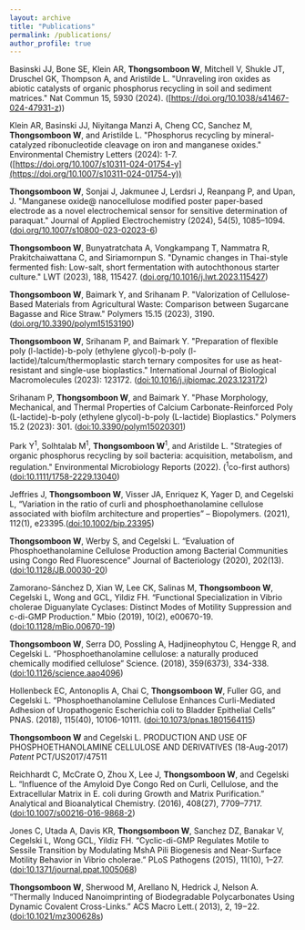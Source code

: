 ```yaml
---
layout: archive
title: "Publications"
permalink: /publications/
author_profile: true
---
```

Basinski JJ, Bone SE, Klein AR, **Thongsomboon W**, Mitchell V, Shukle JT, Druschel GK, Thompson A, and Aristilde L. "Unraveling iron oxides as abiotic catalysts of organic phosphorus recycling in soil and sediment matrices." Nat Commun 15, 5930 (2024). ([https://doi.org/10.1038/s41467-024-47931-z))

Klein AR, Basinski JJ, Niyitanga Manzi A, Cheng CC, Sanchez M, **Thongsomboon W**, and Aristilde L. "Phosphorus recycling by mineral-catalyzed ribonucleotide cleavage on iron and manganese oxides." Environmental Chemistry Letters (2024): 1-7. ([https://doi.org/10.1007/s10311-024-01754-y](https://doi.org/10.1007/s10311-024-01754-y))

**Thongsomboon W**, Sonjai J, Jakmunee J, Lerdsri J, Reanpang P, and Upan, J. "Manganese oxide@ nanocellulose modified poster paper-based electrode as a novel electrochemical sensor for sensitive determination of paraquat." Journal of Applied Electrochemistry (2024), 54(5), 1085–1094. ([doi.org/10.1007/s10800-023-02023-6](https://link.springer.com/article/10.1007/s10800-023-02023-6))

**Thongsomboon W**, Bunyatratchata A, Vongkampang T, Nammatra R, Prakitchaiwattana C, and Siriamornpun S. "Dynamic changes in Thai-style fermented fish: Low-salt, short fermentation with autochthonous starter culture." LWT (2023), 188, 115427. ([doi.org/10.1016/j.lwt.2023.115427](https://www.sciencedirect.com/science/article/pii/S002364382301006X?via%3Dihub))

**Thongsomboon W**, Baimark Y, and Srihanam P. "Valorization of Cellulose-Based Materials from Agricultural Waste: Comparison between Sugarcane Bagasse and Rice Straw." Polymers 15.15 (2023), 3190. ([doi.org/10.3390/polym15153190](https://www.mdpi.com/2073-4360/15/15/3190))

**Thongsomboon W**, Srihanam P, and Baimark Y. "Preparation of flexible poly (l-lactide)-b-poly (ethylene glycol)-b-poly (l-lactide)/talcum/thermoplastic starch ternary composites for use as heat-resistant and single-use bioplastics." International Journal of Biological Macromolecules (2023): 123172. ([doi:10.1016/j.ijbiomac.2023.123172](https://www.sciencedirect.com/science/article/abs/pii/S0141813023000405))

Srihanam P, **Thongsomboon W**, and Baimark Y. "Phase Morphology, Mechanical, and Thermal Properties of Calcium Carbonate-Reinforced Poly (L-lactide)-b-poly (ethylene glycol)-b-poly (L-lactide) Bioplastics." Polymers 15.2 (2023): 301. ([doi:10.3390/polym15020301](https://www.mdpi.com/2073-4360/15/2/301))

Park Y<sup>1</sup>, Solhtalab M<sup>1</sup>, **Thongsomboon W**<sup>1</sup>, and Aristilde L. "Strategies of organic phosphorus recycling by soil bacteria: acquisition, metabolism, and regulation." Environmental Microbiology Reports (2022). (<sup>1</sup>co-first authors)([doi:10.1111/1758-2229.13040](https://onlinelibrary.wiley.com/doi/abs/10.1002/bip.23395)) 

Jeffries J, **Thongsomboon W**, Visser JA, Enriquez K, Yager D, and Cegelski L, “Variation in the ratio of curli and phosphoethanolamine cellulose associated with biofilm architecture and properties” – Biopolymers. (2021), 112(1), e23395.([doi:10.1002/bip.23395](https://doi.org/10.1002/bip.23395))

**Thongsomboon W**, Werby S, and Cegelski L. “Evaluation of Phosphoethanolamine Cellulose Production among Bacterial Communities using Congo Red Fluorescence” Journal of Bacteriology (2020), 202(13). ([doi:10.1128/JB.00030-20](https://journals.asm.org/doi/10.1128/jb.00030-20))

Zamorano-Sánchez D, Xian W, Lee CK, Salinas M, **Thongsomboon W**, Cegelski L, Wong and GCL, Yildiz FH. “Functional Specialization in Vibrio cholerae Diguanylate Cyclases: Distinct Modes of Motility Suppression and c-di-GMP Production.” Mbio (2019), 10(2), e00670-19. ([doi:10.1128/mBio.00670-19](https://journals.asm.org/doi/full/10.1128/mbio.00670-19))

**Thongsomboon W**, Serra DO, Possling A, Hadjineophytou C, Hengge R, and Cegelski L. “Phosphoethanolamine cellulose: a naturally produced chemically modified cellulose” Science. (2018), 359(6373), 334-338. ([doi:10.1126/science.aao4096](https://www.science.org/doi/10.1126/science.aao4096))

Hollenbeck EC, Antonoplis A, Chai C, **Thongsomboon W**, Fuller GG, and Cegelski L. “Phosphoethanolamine Cellulose Enhances Curli-Mediated Adhesion of Uropathogenic Escherichia coli to Bladder Epithelial Cells” PNAS. (2018), 115(40), 10106-10111. ([doi:10.1073/pnas.1801564115](https://www.pnas.org/doi/full/10.1073/pnas.1801564115))

**Thongsomboon W** and Cegelski L. PRODUCTION AND USE OF PHOSPHOETHANOLAMINE CELLULOSE AND DERIVATIVES (18-Aug-2017) _Patent_ PCT/US2017/47511 

Reichhardt C, McCrate O, Zhou X, Lee J, **Thongsomboon W**, and Cegelski L. “Influence of the Amyloid Dye Congo Red on Curli, Cellulose, and the Extracellular Matrix in E. coli during Growth and Matrix Purification.” Analytical and Bioanalytical Chemistry. (2016), 408(27), 7709–7717. ([doi:10.1007/s00216-016-9868-2](https://link.springer.com/article/10.1007/s00216-016-9868-2))

Jones C, Utada A, Davis KR, **Thongsomboon W**, Sanchez DZ, Banakar V, Cegelski L, Wong GCL, Yildiz FH. “Cyclic-di-GMP Regulates Motile to Sessile Transition by Modulating MshA Pili Biogenesis and Near-Surface Motility Behavior in Vibrio cholerae.” PLoS Pathogens (2015), 11(10), 1–27. ([doi:10.1371/journal.ppat.1005068](https://journals.plos.org/plospathogens/article?id=10.1371/journal.ppat.1005068))

**Thongsomboon W**,  Sherwood M, Arellano N, Hedrick J, Nelson A. “Thermally Induced Nanoimprinting of Biodegradable Polycarbonates Using Dynamic Covalent Cross-Links.” ACS Macro Lett.( 2013), 2, 19−22. ([doi:10.1021/mz300628s](https://pubs.acs.org/doi/10.1021/mz300628s))

